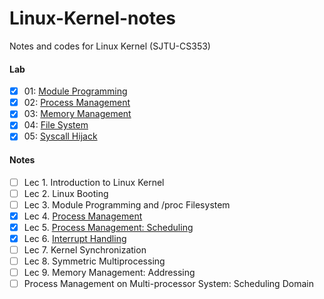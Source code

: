 # Linux-Kernel-notes
Notes and codes for Linux Kernel (SJTU-CS353)

#### Lab

- [x] 01:  [Module Programming](https://github.com/zhliuworks/Linux-Kernel-notes/tree/master/lab/01_module_programming)
- [x] 02:  [Process Management](https://github.com/zhliuworks/Linux-Kernel-notes/tree/master/lab/02_process_management)
- [x] 03:  [Memory Management](https://github.com/zhliuworks/Linux-Kernel-notes/tree/master/lab/03_memory_management)
- [x] 04:  [File System](https://github.com/zhliuworks/Linux-Kernel-notes/tree/master/lab/04_file_system)
- [x] 05:  [Syscall Hijack](https://github.com/zhliuworks/Linux-Kernel-notes/tree/master/lab/05_syscall_hijack)

#### Notes

- [ ] Lec 1. Introduction to Linux Kernel
- [ ] Lec 2. Linux Booting
- [ ] Lec 3. Module Programming and /proc Filesystem
- [x] Lec 4. [Process Management](https://github.com/zhliuworks/Linux-Kernel-notes/blob/master/notes/LK_note_04.md)
- [x] Lec 5. [Process Management: Scheduling](https://github.com/zhliuworks/Linux-Kernel-notes/blob/master/notes/LK_note_05.md)
- [x] Lec 6. [Interrupt Handling](https://github.com/zhliuworks/Linux-Kernel-notes/blob/master/notes/LK_note_06.md)
- [ ] Lec 7. Kernel Synchronization
- [ ] Lec 8. Symmetric Multiprocessing
- [ ] Lec 9. Memory Management: Addressing
- [ ] Process Management on Multi-processor System: Scheduling Domain
